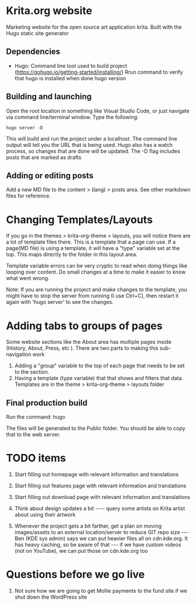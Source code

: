 # Krita.org website

Marketing website for the open source art application krita. Built with the Hugo static site generator

## Dependencies

- Hugo: Command line tool used to build project (https://gohugo.io/getting-started/installing/)
Rrun command to verify that hugo is installed when done
    hugo version

## Building and launching

Open the root location in something like Visual Studio Code, or just navigate via command line/terminal window. Type the following:

    hugo server -D

This will build and run the project under a localhost. The command line output will tell you the URL that is being used. Hugo also has a watch process, so changes that are done will be updated. The -D flag includes posts that are marked as drafts

## Adding or editing posts

Add a new MD file to the content > (lang) > posts area. See other markdown files for reference.

# Changing Templates/Layouts

If you go in the themes > krita-org-theme > layouts, you will notice there are a lot of template files there. This is a template that a page can use. If a page(MD file) is using a template, it will have a "type" variable set at the top. This maps directly to the folder in this layout area.

Template variable errors can be very cryptic to read when doing things like looping over content. Do small changes at a time to make it easier to know what went wrong.

Note: If you are running the project and make changes to the template, you might have to stop the server from running (I use Ctrl+C), then restart it again with 'hugo server' to see the changes.

# Adding tabs to groups of pages

Some website sections like the About area has multiple pages inside (History, About, Press, etc ). There are two parts to making this sub-navigation work
1. Adding a "group" variable to the top of each page that needs to be set to the section.
2. Having a template (type variable) that that shows and filters that data. Templates are in the theme > krita-org-theme > layouts folder



## Final production build

Run the command: 
    hugo

The files will be generated to the Public folder. You should be able to copy that to the web server.


# TODO items
1. Start filling out homepage with relevant information and translations
2. Start filling out features page with relevant information and translations
3. Start filling out download page with relevant information and translations

4. Think about design updates a bit
---- query some artists on Krita artist about using their artwork

5. Whenever the project gets a bit farther, get a plan on moving images/assets to an external location/server to reduce GIT repo size
--- Ben (KDE sys admin) says we can put heavier files all on cdn.kde.org. It has heavy caching, so be aware of that
--- if we have custom videos (not on YouTube), we can put those on cdn.kde.org too

# Questions before we go live
1. Not sure how we are going to get Mollie payments to the fund site if we shut down the WordPress site

